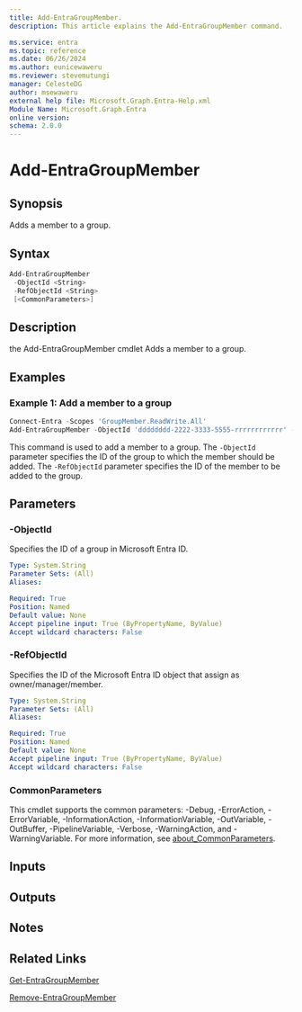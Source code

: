 ```yaml
---
title: Add-EntraGroupMember.
description: This article explains the Add-EntraGroupMember command.

ms.service: entra
ms.topic: reference
ms.date: 06/26/2024
ms.author: eunicewaweru
ms.reviewer: stevemutungi
manager: CelesteDG
author: msewaweru
external help file: Microsoft.Graph.Entra-Help.xml
Module Name: Microsoft.Graph.Entra
online version:
schema: 2.0.0
---
```


# Add-EntraGroupMember

## Synopsis

Adds a member to a group.

## Syntax

```powershell
Add-EntraGroupMember 
 -ObjectId <String> 
 -RefObjectId <String> 
 [<CommonParameters>]
```

## Description

the Add-EntraGroupMember cmdlet Adds a member to a group.

## Examples

### Example 1: Add a member to a group

```powershell
Connect-Entra -Scopes 'GroupMember.ReadWrite.All'
Add-EntraGroupMember -ObjectId 'dddddddd-2222-3333-5555-rrrrrrrrrrrr' -RefObjectId 'bbbbbbbb-1111-2222-3333-cccccccccccc'
```

This command is used to add a member to a group. The `-ObjectId` parameter specifies the ID of the group to which the member should be added. The `-RefObjectId` parameter specifies the ID of the member to be added to the group.

## Parameters

### -ObjectId

Specifies the ID of a group in Microsoft Entra ID.

```yaml
Type: System.String
Parameter Sets: (All)
Aliases:

Required: True
Position: Named
Default value: None
Accept pipeline input: True (ByPropertyName, ByValue)
Accept wildcard characters: False
```

### -RefObjectId

Specifies the ID of the Microsoft Entra ID object that assign as owner/manager/member.

```yaml
Type: System.String
Parameter Sets: (All)
Aliases:

Required: True
Position: Named
Default value: None
Accept pipeline input: True (ByPropertyName, ByValue)
Accept wildcard characters: False
```

### CommonParameters

This cmdlet supports the common parameters: -Debug, -ErrorAction, -ErrorVariable, -InformationAction, -InformationVariable, -OutVariable, -OutBuffer, -PipelineVariable, -Verbose, -WarningAction, and -WarningVariable. For more information, see [about_CommonParameters](https://go.microsoft.com/fwlink/?LinkID=113216).

## Inputs

## Outputs

## Notes

## Related Links

[Get-EntraGroupMember](Get-EntraGroupMember.md)

[Remove-EntraGroupMember](Remove-EntraGroupMember.md)